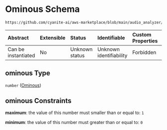 # Ominous Schema

```txt
https://github.com/cyanite-ai/aws-marketplace/blob/main/audio_analyzer/schemes/marketplace_v1/schema/TaggingV8.schema.json#/$defs/MoodAdvancedScoresV1/properties/ominous
```



| Abstract            | Extensible | Status         | Identifiable            | Custom Properties | Additional Properties | Access Restrictions | Defined In                                                                     |
| :------------------ | :--------- | :------------- | :---------------------- | :---------------- | :-------------------- | :------------------ | :----------------------------------------------------------------------------- |
| Can be instantiated | No         | Unknown status | Unknown identifiability | Forbidden         | Allowed               | none                | [TaggingV8.schema.json\*](../out/TaggingV8.schema.json "open original schema") |

## ominous Type

`number` ([Ominous](taggingv8-defs-moodadvancedscoresv1-properties-ominous.md))

## ominous Constraints

**maximum**: the value of this number must smaller than or equal to: `1`

**minimum**: the value of this number must greater than or equal to: `0`
